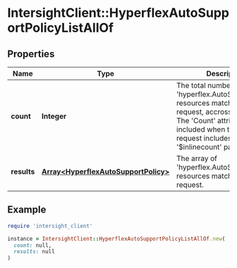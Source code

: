 # IntersightClient::HyperflexAutoSupportPolicyListAllOf

## Properties

| Name | Type | Description | Notes |
| ---- | ---- | ----------- | ----- |
| **count** | **Integer** | The total number of &#39;hyperflex.AutoSupportPolicy&#39; resources matching the request, accross all pages. The &#39;Count&#39; attribute is included when the HTTP GET request includes the &#39;$inlinecount&#39; parameter. | [optional] |
| **results** | [**Array&lt;HyperflexAutoSupportPolicy&gt;**](HyperflexAutoSupportPolicy.md) | The array of &#39;hyperflex.AutoSupportPolicy&#39; resources matching the request. | [optional] |

## Example

```ruby
require 'intersight_client'

instance = IntersightClient::HyperflexAutoSupportPolicyListAllOf.new(
  count: null,
  results: null
)
```

